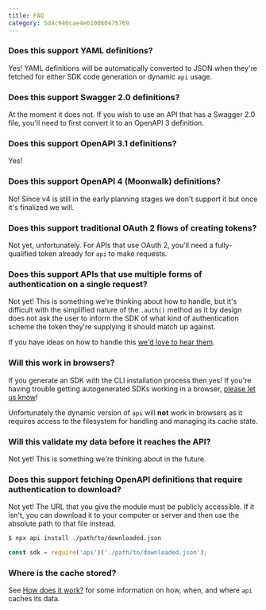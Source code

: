 ```yaml
---
title: FAQ
category: 5d4c940cae4e610060475769
---
```


### Does this support YAML definitions?

Yes! YAML definitions will be automatically converted to JSON when they're fetched for either SDK code generation or dynamic `api` usage.

### Does this support Swagger 2.0 definitions?

At the moment it does not. If you wish to use an API that has a Swagger 2.0 file, you'll need to first convert it to an OpenAPI 3 definition.

### Does this support OpenAPI 3.1 definitions?

Yes!

### Does this support OpenAPI 4 (Moonwalk) definitions?

No! Since v4 is still in the early planning stages we don't support it but once it's finalized we will.

### Does this support traditional OAuth 2 flows of creating tokens?

Not yet, unfortunately. For APIs that use OAuth 2, you'll need a fully-qualified token already for `api` to make requests.

### Does this support APIs that use multiple forms of authentication on a single request?

Not yet! This is something we're thinking about how to handle, but it's difficult with the simplified nature of the `.auth()` method as it by design does not ask the user to inform the SDK of what kind of authentication scheme the token they're supplying it should match up against.

If you have ideas on how to handle this [we'd love to hear them](https://github.com/readmeio/api/discussions/547).

### Will this work in browsers?

If you generate an SDK with the CLI installation process then yes! If you're having trouble getting autogenerated SDKs working in a browser, [please let us know](https://github.com/readmeio/api/issues)!

Unfortunately the dynamic version of `api` will **not** work in browsers as it requires access to the filesystem for handling and managing its cache state.

### Will this validate my data before it reaches the API?

Not yet! This is something we're thinking about in the future.

### Does this support fetching OpenAPI definitions that require authentication to download?

Not yet! The URL that you give the module must be publicly accessible. If it isn't, you can download it to your computer or server and then use the absolute path to that file instead.

```sh
$ npx api install ./path/to/downloaded.json
```

```js
const sdk = require('api')('./path/to/downloaded.json');
```

### Where is the cache stored?

See [How does it work?](https://api.readme.dev/docs/how-it-works) for some information on how, when, and where `api` caches its data.
